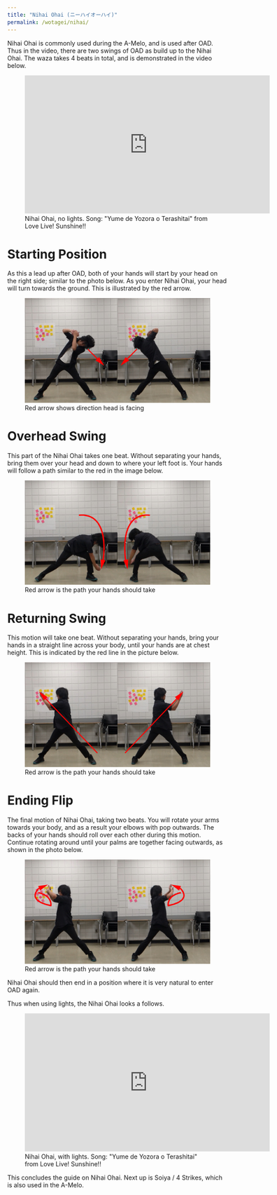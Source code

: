 ```yaml
---
title: "Nihai Ohai (ニーハイオーハイ)"
permalink: /wotagei/nihai/
---
```


Nihai Ohai is commonly used during the A-Melo, and is used after OAD.
Thus in the video, there are two swings of OAD as build up to the Nihai Ohai.
The waza takes 4 beats in total, and is demonstrated in the video below.

<figure>
<iframe width="560" height="315" src="https://www.youtube.com/embed/rEZrSFxTDbQ" frameborder="0" allow="accelerometer; autoplay; encrypted-media; gyroscope; picture-in-picture" allowfullscreen></iframe>
<figcaption> Nihai Ohai, no lights. Song: "Yume de Yozora o Terashitai" from Love Live! Sunshine!! </figcaption>
</figure>

# Starting Position

As this a lead up after OAD, both of your hands will start by your head on the right side; similar to the photo below.
As you enter Nihai Ohai, your head will turn towards the ground. 
This is illustrated by the red arrow.

<figure>
<img src="/assets/wotagei/NihaiStart.png">
<figcaption>Red arrow shows direction head is facing</figcaption>
</figure>


# Overhead Swing
This part of the Nihai Ohai takes one beat. 
Without separating your hands, bring them over your head and down to where your left foot is.
Your hands will follow a path similar to the red in the image below.

<figure>
<img src="/assets/wotagei/Nihai02.png">
<figcaption>Red arrow is the path your hands should take</figcaption>
</figure>

# Returning Swing
This motion will take one beat.
Without separating your hands, bring your hands in a straight line across your body, until your hands are at chest height.
This is indicated by the red line in the picture below.

<figure>
<img src="/assets/wotagei/Nihai23.png">
<figcaption>Red arrow is the path your hands should take</figcaption>
</figure>

# Ending Flip
The final motion of Nihai Ohai, taking two beats.
You will rotate your arms towards your body, and as a result your elbows with pop outwards.
The backs of your hands should roll over each other during this motion.
Continue rotating around until your palms are together facing outwards, as shown in the photo below.

<figure>
<img src="/assets/wotagei/NihaiFlip.png">
<figcaption>Red arrow is the path your hands should take</figcaption>
</figure>

Nihai Ohai should then end in a position where it is very natural to enter OAD again.

Thus when using lights, the Nihai Ohai looks a follows.


<figure>
<iframe width="560" height="315" src="https://www.youtube.com/embed/4gWbMiwtl7E" frameborder="0" allow="accelerometer; autoplay; encrypted-media; gyroscope; picture-in-picture" allowfullscreen></iframe>
<figcaption>Nihai Ohai, with lights. Song: "Yume de Yozora o Terashitai" from Love Live! Sunshine!!</figcaption>
</figure>

This concludes the guide on Nihai Ohai.
Next up is Soiya / 4 Strikes, which is also used in the A-Melo.
